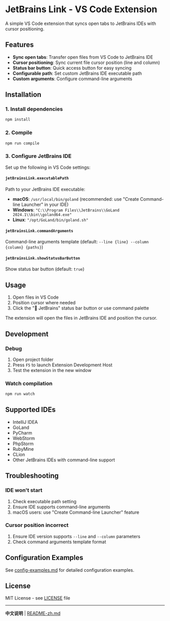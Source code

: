 # JetBrains Link - VS Code Extension

A simple VS Code extension that syncs open tabs to JetBrains IDEs with cursor positioning.

## Features

- **Sync open tabs**: Transfer open files from VS Code to JetBrains IDE
- **Cursor positioning**: Sync current file cursor position (line and column)
- **Status bar button**: Quick access button for easy syncing
- **Configurable path**: Set custom JetBrains IDE executable path
- **Custom arguments**: Configure command-line arguments

## Installation

### 1. Install dependencies

```bash
npm install
```

### 2. Compile

```bash
npm run compile
```

### 3. Configure JetBrains IDE

Set up the following in VS Code settings:

#### `jetBrainsLink.executablePath`
Path to your JetBrains IDE executable:

- **macOS**: `/usr/local/bin/goland` (recommended: use "Create Command-line Launcher" in your IDE)
- **Windows**: `"C:\\Program Files\\JetBrains\\GoLand 2024.1\\bin\\goland64.exe"`
- **Linux**: `"/opt/GoLand/bin/goland.sh"`

#### `jetBrainsLink.commandArguments`
Command-line arguments template (default: `--line {line} --column {column} {paths}`)

#### `jetBrainsLink.showStatusBarButton`
Show status bar button (default: `true`)

## Usage

1. Open files in VS Code
2. Position cursor where needed
3. Click the "🔗 JetBrains" status bar button or use command palette

The extension will open the files in JetBrains IDE and position the cursor.

## Development

### Debug

1. Open project folder
2. Press `F5` to launch Extension Development Host
3. Test the extension in the new window

### Watch compilation

```bash
npm run watch
```

## Supported IDEs

- IntelliJ IDEA
- GoLand
- PyCharm
- WebStorm
- PhpStorm
- RubyMine
- CLion
- Other JetBrains IDEs with command-line support

## Troubleshooting

### IDE won't start
1. Check executable path setting
2. Ensure IDE supports command-line arguments
3. macOS users: use "Create Command-line Launcher" feature

### Cursor position incorrect
1. Ensure IDE version supports `--line` and `--column` parameters
2. Check command arguments template format

## Configuration Examples

See [config-examples.md](config-examples.md) for detailed configuration examples.

## License

MIT License - see [LICENSE](LICENSE) file

---

**中文说明** | [README-zh.md](README-zh.md)
